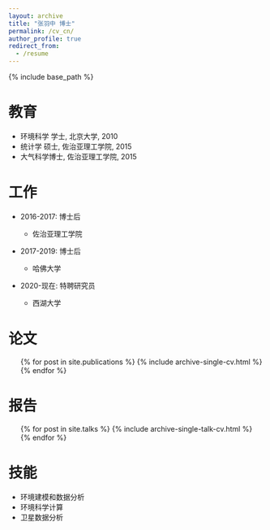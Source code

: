 ```yaml
---
layout: archive
title: "张羽中 博士"
permalink: /cv_cn/
author_profile: true
redirect_from:
  - /resume
---
```


{% include base_path %}

教育
======
* 环境科学 学士, 北京大学, 2010
* 统计学 硕士, 佐治亚理工学院, 2015
* 大气科学博士, 佐治亚理工学院, 2015

工作
======
* 2016-2017: 博士后
  * 佐治亚理工学院

* 2017-2019: 博士后
  * 哈佛大学

* 2020-现在: 特聘研究员
  * 西湖大学
  

论文
======
  <ul>{% for post in site.publications %}
    {% include archive-single-cv.html %}
  {% endfor %}</ul>

  
报告
======
  <ul>{% for post in site.talks %}
    {% include archive-single-talk-cv.html %}
  {% endfor %}</ul>
  


技能
======
* 环境建模和数据分析
* 环境科学计算
* 卫星数据分析
  

